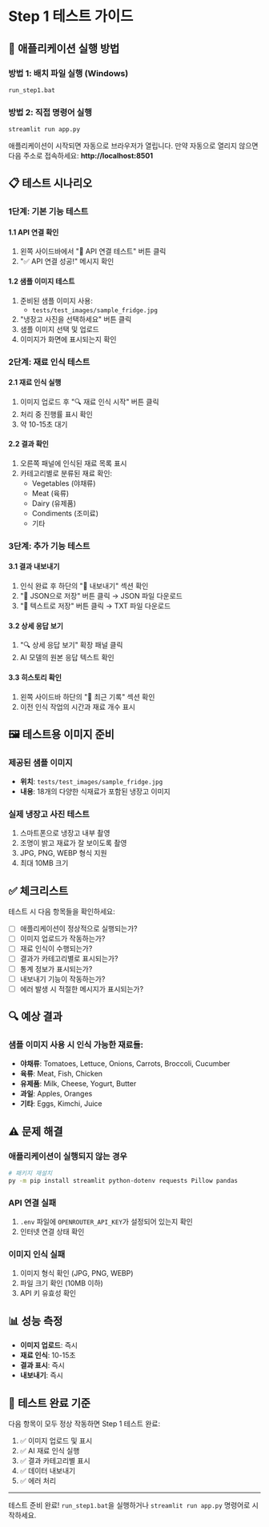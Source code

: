 # Step 1 테스트 가이드

## 🚀 애플리케이션 실행 방법

### 방법 1: 배치 파일 실행 (Windows)
```bash
run_step1.bat
```

### 방법 2: 직접 명령어 실행
```bash
streamlit run app.py
```

애플리케이션이 시작되면 자동으로 브라우저가 열립니다.
만약 자동으로 열리지 않으면 다음 주소로 접속하세요:
**http://localhost:8501**

## 📋 테스트 시나리오

### 1단계: 기본 기능 테스트

#### 1.1 API 연결 확인
1. 왼쪽 사이드바에서 "🔌 API 연결 테스트" 버튼 클릭
2. "✅ API 연결 성공!" 메시지 확인

#### 1.2 샘플 이미지 테스트
1. 준비된 샘플 이미지 사용:
   - `tests/test_images/sample_fridge.jpg`
2. "냉장고 사진을 선택하세요" 버튼 클릭
3. 샘플 이미지 선택 및 업로드
4. 이미지가 화면에 표시되는지 확인

### 2단계: 재료 인식 테스트

#### 2.1 재료 인식 실행
1. 이미지 업로드 후 "🔍 재료 인식 시작" 버튼 클릭
2. 처리 중 진행률 표시 확인
3. 약 10-15초 대기

#### 2.2 결과 확인
1. 오른쪽 패널에 인식된 재료 목록 표시
2. 카테고리별로 분류된 재료 확인:
   - Vegetables (야채류)
   - Meat (육류)
   - Dairy (유제품)
   - Condiments (조미료)
   - 기타

### 3단계: 추가 기능 테스트

#### 3.1 결과 내보내기
1. 인식 완료 후 하단의 "💾 내보내기" 섹션 확인
2. "📄 JSON으로 저장" 버튼 클릭 → JSON 파일 다운로드
3. "📝 텍스트로 저장" 버튼 클릭 → TXT 파일 다운로드

#### 3.2 상세 응답 보기
1. "🔍 상세 응답 보기" 확장 패널 클릭
2. AI 모델의 원본 응답 텍스트 확인

#### 3.3 히스토리 확인
1. 왼쪽 사이드바 하단의 "📜 최근 기록" 섹션 확인
2. 이전 인식 작업의 시간과 재료 개수 표시

## 🖼️ 테스트용 이미지 준비

### 제공된 샘플 이미지
- **위치**: `tests/test_images/sample_fridge.jpg`
- **내용**: 18개의 다양한 식재료가 포함된 냉장고 이미지

### 실제 냉장고 사진 테스트
1. 스마트폰으로 냉장고 내부 촬영
2. 조명이 밝고 재료가 잘 보이도록 촬영
3. JPG, PNG, WEBP 형식 지원
4. 최대 10MB 크기

## ✅ 체크리스트

테스트 시 다음 항목들을 확인하세요:

- [ ] 애플리케이션이 정상적으로 실행되는가?
- [ ] 이미지 업로드가 작동하는가?
- [ ] 재료 인식이 수행되는가?
- [ ] 결과가 카테고리별로 표시되는가?
- [ ] 통계 정보가 표시되는가?
- [ ] 내보내기 기능이 작동하는가?
- [ ] 에러 발생 시 적절한 메시지가 표시되는가?

## 🔍 예상 결과

### 샘플 이미지 사용 시 인식 가능한 재료들:
- **야채류**: Tomatoes, Lettuce, Onions, Carrots, Broccoli, Cucumber
- **육류**: Meat, Fish, Chicken
- **유제품**: Milk, Cheese, Yogurt, Butter
- **과일**: Apples, Oranges
- **기타**: Eggs, Kimchi, Juice

## ⚠️ 문제 해결

### 애플리케이션이 실행되지 않는 경우
```bash
# 패키지 재설치
py -m pip install streamlit python-dotenv requests Pillow pandas
```

### API 연결 실패
1. `.env` 파일에 `OPENROUTER_API_KEY`가 설정되어 있는지 확인
2. 인터넷 연결 상태 확인

### 이미지 인식 실패
1. 이미지 형식 확인 (JPG, PNG, WEBP)
2. 파일 크기 확인 (10MB 이하)
3. API 키 유효성 확인

## 📊 성능 측정

- **이미지 업로드**: 즉시
- **재료 인식**: 10-15초
- **결과 표시**: 즉시
- **내보내기**: 즉시

## 🎯 테스트 완료 기준

다음 항목이 모두 정상 작동하면 Step 1 테스트 완료:
1. ✅ 이미지 업로드 및 표시
2. ✅ AI 재료 인식 실행
3. ✅ 결과 카테고리별 표시
4. ✅ 데이터 내보내기
5. ✅ 에러 처리

---

테스트 준비 완료!
`run_step1.bat`을 실행하거나 `streamlit run app.py` 명령어로 시작하세요.